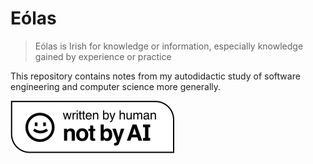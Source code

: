 # Eólas

> Eólas is Irish for knowledge or information, especially knowledge gained by experience or practice

This repository contains notes from my autodidactic study of software engineering and computer science more generally.
<a href="https://notbyai.fyi/">

![](/_img/Written-By-Human-Not-By-AI-Badge-white.svg)

</a>
